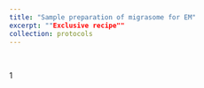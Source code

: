 ```yaml
---
title: "Sample preparation of migrasome for EM"
excerpt: ""Exclusive recipe""
collection: protocols
---
```


<br>

1